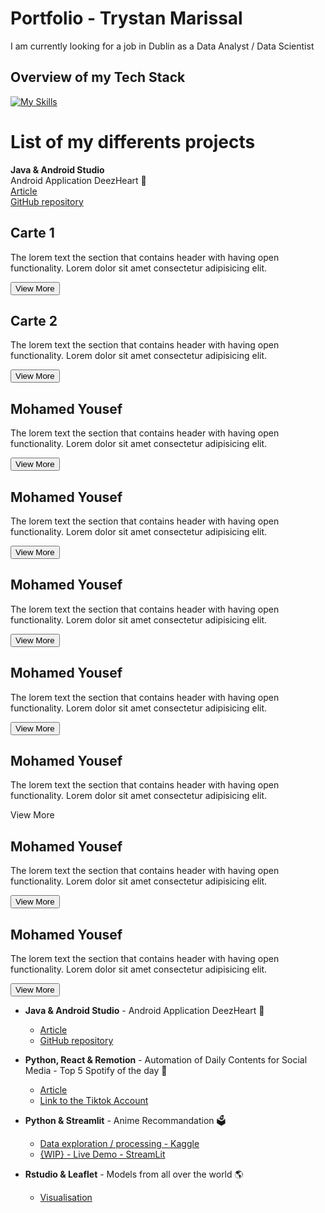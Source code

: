 # Portfolio - Trystan Marissal

I am currently looking for a job in Dublin as a Data Analyst / Data Scientist

## Overview of my Tech Stack
[![My Skills](https://skillicons.dev/icons?i=py,r,pytorch,gradle,sklearn,tensorflow)](https://skillicons.dev)

# List of my differents projects

<link rel="stylesheet" href="assets/css/styles.css">
<link rel="stylesheet" href="assets/script.js"/>

<body>
<div class="box">
  <div class='title'>
    <b>Java & Android Studio</b> <br> Android Application DeezHeart 💙
  </div>
  <div class='content'>
    <a href=https://wtrystan.github.io/deezHeart>Article</a> <br>
    <a href=https://github.com/wTrystan/deezHeart>GitHub repository</a>
  </div>
</div>


<link rel="stylesheet" href="https://cdn.jsdelivr.net/gh/freeps2/a7rarpress@main/swiper-bundle.min.css">

      
<link rel="stylesheet" href="css/style.css">
                                        
<div class="slide-container swiper">
  <div class="slide-content">
    <div class="card-wrapper swiper-wrapper">
      <div class="card swiper-slide">
        <div class="image-content">
          <span class="overlay"></span>
            <div class="card-image">
              <img src="https://tinypic.host/images/2022/12/19/img_avatar.png" alt="" class="card-img">
            </div>
        </div>
        <div class="card-content">
          <h2 class="name">Carte 1
</h2>
                            <p class="description">The lorem text the section that contains header with having open functionality. Lorem dolor sit amet consectetur adipisicing elit.</p>
                            <button class="button">View More</button>
        </div>
        </div>
        <div class="card swiper-slide">
            <div class="image-content">
              <span class="overlay"></span>
                <div class="card-image">
                                   <img src="https://tinypic.host/images/2022/12/19/img_avatar.png" alt="" class="card-img">
                            </div>
                        </div>
                        <div class="card-content">
                            <h2 class="name">Carte 2
</h2>
                            <p class="description">The lorem text the section that contains header with having open functionality. Lorem dolor sit amet consectetur adipisicing elit.</p>
                            <button class="button">View More</button>
                        </div>
                    </div>
                    <div class="card swiper-slide">
                        <div class="image-content">
                            <span class="overlay"></span>
                            <div class="card-image">
                                 <img src="https://tinypic.host/images/2022/12/19/img_avatar.png" alt="" class="card-img">
                            </div>
                        </div>
                        <div class="card-content">
                            <h2 class="name">Mohamed Yousef
</h2>
                            <p class="description">The lorem text the section that contains header with having open functionality. Lorem dolor sit amet consectetur adipisicing elit.</p>
                            <button class="button">View More</button>
                        </div>
                    </div>
                    <div class="card swiper-slide">
                        <div class="image-content">
                            <span class="overlay"></span>
                            <div class="card-image">
                                    <img src="https://tinypic.host/images/2022/12/19/img_avatar.png" alt="" class="card-img">
                            </div>
                        </div>
                        <div class="card-content">
                            <h2 class="name">Mohamed Yousef
</h2>
                            <p class="description">The lorem text the section that contains header with having open functionality. Lorem dolor sit amet consectetur adipisicing elit.</p>
                            <button class="button">View More</button>
                        </div>
                    </div>
                    <div class="card swiper-slide">
                        <div class="image-content">
                            <span class="overlay"></span>
                            <div class="card-image">
                                    <img src="https://tinypic.host/images/2022/12/19/img_avatar.png" alt="" class="card-img">
                            </div>
                        </div>
                        <div class="card-content">
                            <h2 class="name">Mohamed Yousef
</h2>
                            <p class="description">The lorem text the section that contains header with having open functionality. Lorem dolor sit amet consectetur adipisicing elit.</p>
                            <button class="button">View More</button>
                        </div>
                    </div>
                    <div class="card swiper-slide">
                        <div class="image-content">
                            <span class="overlay"></span>
                            <div class="card-image">
                                    <img src="https://tinypic.host/images/2022/12/19/img_avatar.png" alt="" class="card-img">
                            </div>
                        </div>
                        <div class="card-content">
                            <h2 class="name">Mohamed Yousef
</h2>
                            <p class="description">The lorem text the section that contains header with having open functionality. Lorem dolor sit amet consectetur adipisicing elit.</p>
                            <button class="button">View More</button>
                        </div>
                    </div>
                    <div class="card swiper-slide">
                        <div class="image-content">
                            <span class="overlay"></span>
                            <div class="card-image">
                                    <img src="https://tinypic.host/images/2022/12/19/img_avatar.png" alt="" class="card-img">
                            </div>
                        </div>
                        <div class="card-content">
                            <h2 class="name">Mohamed Yousef
</h2>
                            <p class="description">The lorem text the section that contains header with having open functionality. Lorem dolor sit amet consectetur adipisicing elit.</p
                            <button class="button">View More</button>
                        </div>
                    </div>
                    <div class="card swiper-slide">
                        <div class="image-content">
                            <span class="overlay"></span>
                            <div class="card-image">
                                    <img src="https://tinypic.host/images/2022/12/19/img_avatar.png" alt="" class="card-img">
                            </div>
                        </div>
                        <div class="card-content">
                            <h2 class="name">Mohamed Yousef
</h2>
                            <p class="description">The lorem text the section that contains header with having open functionality. Lorem dolor sit amet consectetur adipisicing elit.</p>
                            <button class="button">View More</button>
                        </div>
                    </div>
                    <div class="card swiper-slide">
                        <div class="image-content">
                            <span class="overlay"></span>
                            <div class="card-image">
 <img src="https://tinypic.host/images/2022/12/19/img_avatar.png" alt="" class="card-img">                            </div>
                        </div>
                        <div class="card-content">
                            <h2 class="name">Mohamed Yousef
</h2>
                            <p class="description">The lorem text the section that contains header with having open functionality. Lorem dolor sit amet consectetur adipisicing elit.</p>
                            <button class="button">View More</button>
                        </div>
                    </div>
                </div>
            </div>
            <div class="swiper-button-next swiper-navBtn"></div>
            <div class="swiper-button-prev swiper-navBtn"></div>
            <div class="swiper-pagination"></div>
        </div>
    </body>
   <script src="//cdn.jsdelivr.net/gh/freeps2/a7rarpress@main/swiper-bundle.min.js"></script>
    <script src="//cdn.jsdelivr.net/gh/freeps2/a7rarpress@main/script.js"></script>
</html>




- <b>Java & Android Studio</b> - Android Application DeezHeart 💙
  - [Article](https://wtrystan.github.io/deezHeart)
  - [GitHub repository](https://github.com/wTrystan/deezHeart)

- <b>Python, React & Remotion</b> - Automation of Daily Contents for Social Media - Top 5 Spotify of the day 🎼
  - [Article](https://wtrystan.github.io/automation_remotion)
  - [Link to the Tiktok Account](https://www.tiktok.com/@topfivespotify)

-  <b>Python & Streamlit</b> - Anime Recommandation 🗳️
    - [Data exploration / processing - Kaggle](https://www.kaggle.com/code/trystanmarissal/recommandation-for-animes)
    - [{WIP} - Live Demo - StreamLit](https://anime-recommandation-portfolio.streamlit.app/)

- <b>Rstudio & Leaflet</b> - Models from all over the world 🌎
  - [Visualisation](https://wtrystan.github.io/RMARKDOWN)
